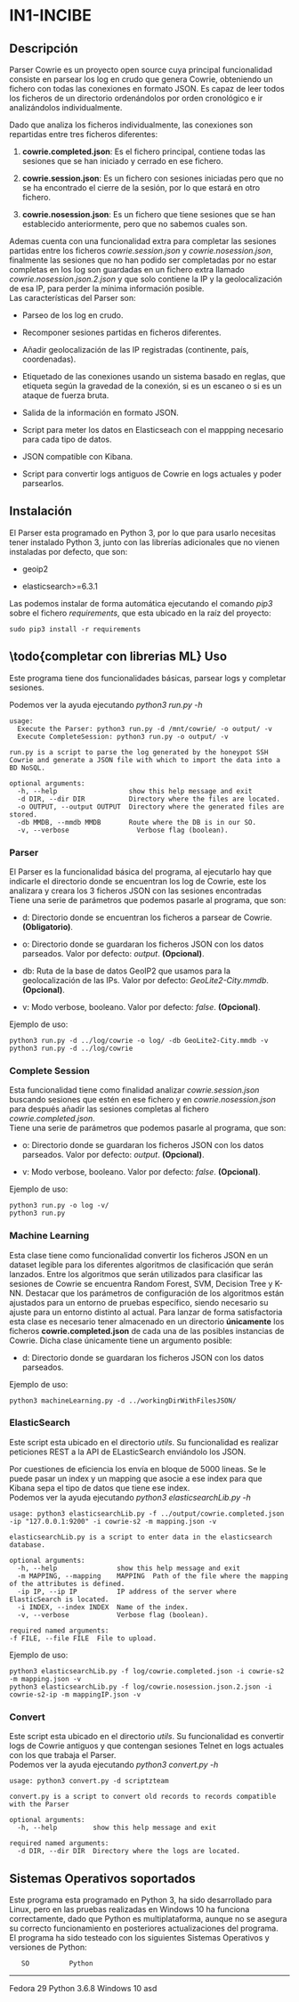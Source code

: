# IN1-INCIBE


Descripción
-----------

Parser Cowrie es un proyecto open source cuya principal funcionalidad
consiste en parsear los log en crudo que genera Cowrie, obteniendo un
fichero con todas las conexiones en formato JSON. Es capaz de leer todos
los ficheros de un directorio ordenándolos por orden cronológico e ir
analizándolos individualmente.

Dado que analiza los ficheros individualmente, las conexiones son
repartidas entre tres ficheros diferentes:

1.  **cowrie.completed.json**: Es el fichero principal, contiene todas
    las sesiones que se han iniciado y cerrado en ese fichero.

2.  **cowrie.session.json**: Es un fichero con sesiones iniciadas pero
    que no se ha encontrado el cierre de la sesión, por lo que estará en
    otro fichero.

3.  **cowrie.nosession.json**: Es un fichero que tiene sesiones que se
    han establecido anteriormente, pero que no sabemos cuales son.

Ademas cuenta con una funcionalidad extra para completar las sesiones
partidas entre los ficheros *cowrie.session.json* y
*cowrie.nosession.json*, finalmente las sesiones que no han podido ser
completadas por no estar completas en los log son guardadas en un
fichero extra llamado *cowrie.nosession.json.2.json* y que solo contiene
la IP y la geolocalización de esa IP, para perder la mínima información
posible.\
Las características del Parser son:

-   Parseo de los log en crudo.

-   Recomponer sesiones partidas en ficheros diferentes.

-   Añadir geolocalización de las IP registradas (continente, país,
    coordenadas).

-   Etiquetado de las conexiones usando un sistema basado en reglas, que
    etiqueta según la gravedad de la conexión, si es un escaneo o si es
    un ataque de fuerza bruta.

-   Salida de la información en formato JSON.

-   Script para meter los datos en Elasticseach con el mappping
    necesario para cada tipo de datos.

-   JSON compatible con Kibana.

-   Script para convertir logs antiguos de Cowrie en logs actuales y
    poder parsearlos.

Instalación
-----------

El Parser esta programado en Python 3, por lo que para usarlo necesitas
tener instalado Python 3, junto con las librerías adicionales que no
vienen instaladas por defecto, que son:

-   geoip2

-   elasticsearch\>=6.3.1

Las podemos instalar de forma automática ejecutando el comando *pip3*
sobre el fichero *requirements*, que esta ubicado en la raíz del
proyecto:

    sudo pip3 install -r requirements

\todo{completar con librerias ML}
Uso
---

Este programa tiene dos funcionalidades básicas, parsear logs y
completar sesiones.

Podemos ver la ayuda ejecutando *python3 run.py -h*

    usage: 
      Execute the Parser: python3 run.py -d /mnt/cowrie/ -o output/ -v
      Execute CompleteSession: python3 run.py -o output/ -v

    run.py is a script to parse the log generated by the honeypot SSH Cowrie and generate a JSON file with which to import the data into a BD NoSQL.

    optional arguments:
      -h, --help                  show this help message and exit
      -d DIR, --dir DIR           Directory where the files are located.
      -o OUTPUT, --output OUTPUT  Directory where the generated files are stored.
      -db MMDB, --mmdb MMDB       Route where the DB is in our SO.
      -v, --verbose                 Verbose flag (boolean).

### Parser

El Parser es la funcionalidad básica del programa, al ejecutarlo hay que
indicarle el directorio donde se encuentran los log de Cowrie, este los
analizara y creara los 3 ficheros JSON con las sesiones encontradas\
Tiene una serie de parámetros que podemos pasarle al programa, que son:

-   d: Directorio donde se encuentran los ficheros a parsear de Cowrie.
    **(Obligatorio)**.

-   o: Directorio donde se guardaran los ficheros JSON con los datos
    parseados. Valor por defecto: *output*. **(Opcional)**.

-   db: Ruta de la base de datos GeoIP2 que usamos para la
    geolocalización de las IPs. Valor por defecto: *GeoLite2-City.mmdb*.
    **(Opcional)**.

-   v: Modo verbose, booleano. Valor por defecto: *false*.
    **(Opcional)**.

Ejemplo de uso:

    python3 run.py -d ../log/cowrie -o log/ -db GeoLite2-City.mmdb -v
    python3 run.py -d ../log/cowrie

### Complete Session

Esta funcionalidad tiene como finalidad analizar *cowrie.session.json*
buscando sesiones que estén en ese fichero y en *cowrie.nosession.json*
para después añadir las sesiones completas al fichero
*cowrie.completed.json*.\
Tiene una serie de parámetros que podemos pasarle al programa, que son:

-   o: Directorio donde se guardaran los ficheros JSON con los datos
    parseados. Valor por defecto: *output*. **(Opcional)**.

-   v: Modo verbose, booleano. Valor por defecto: *false*.
    **(Opcional)**.

Ejemplo de uso:

    python3 run.py -o log -v/
    python3 run.py

### Machine Learning

Esta clase tiene como funcionalidad convertir los ficheros JSON en un dataset legible para
los diferentes algoritmos de clasificación que serán lanzados. Entre los algoritmos que
serán utilizados para clasificar las sesiones de Cowrie se encuentra
Random Forest, SVM, Decision Tree y K-NN. Destacar que los parámetros de configuración de
los algoritmos están ajustados para un entorno de pruebas específico, siendo
necesario su ajuste para un entorno distinto al actual. Para lanzar de forma satisfactoria
esta clase es necesario tener almacenado en un directorio **únicamente** los ficheros **cowrie.completed.json** de 
cada una de las posibles instancias de Cowrie. Dicha clase únicamente tiene un argumento posible:

-   d: Directorio donde se guardaran los ficheros JSON con los datos
    parseados.

Ejemplo de uso:

    python3 machineLearning.py -d ../workingDirWithFilesJSON/


### ElasticSearch

Este script esta ubicado en el directorio *utils*. Su funcionalidad es
realizar peticiones REST a la API de ELasticSearch enviándolo los JSON.

Por cuestiones de eficiencia los envía en bloque de 5000 lineas. Se le
puede pasar un index y un mapping que asocie a ese index para que Kibana
sepa el tipo de datos que tiene ese index.\
Podemos ver la ayuda ejecutando *python3 elasticsearchLib.py -h*

    usage: python3 elasticsearchLib.py -f ../output/cowrie.completed.json -ip "127.0.0.1:9200" -i cowrie-s2 -m mapping.json -v

    elasticsearchLib.py is a script to enter data in the elasticsearch database.

    optional arguments:
      -h, --help               show this help message and exit
      -m MAPPING, --mapping    MAPPING  Path of the file where the mapping of the attributes is defined.
      -ip IP, --ip IP          IP address of the server where ElasticSearch is located.
      -i INDEX, --index INDEX  Name of the index.
      -v, --verbose            Verbose flag (boolean).

    required named arguments:
    -f FILE, --file FILE  File to upload.

Ejemplo de uso:

    python3 elasticsearchLib.py -f log/cowrie.completed.json -i cowrie-s2 -m mapping.json -v
    python3 elasticsearchLib.py -f log/cowrie.nosession.json.2.json -i cowrie-s2-ip -m mappingIP.json -v

### Convert

Este script esta ubicado en el directorio *utils*. Su funcionalidad es
convertir logs de Cowrie antiguos y que contengan sesiones Telnet en
logs actuales con los que trabaja el Parser.\
Podemos ver la ayuda ejecutando *python3 convert.py -h*

    usage: python3 convert.py -d scriptzteam

    convert.py is a script to convert old records to records compatible with the Parser

    optional arguments:
      -h, --help         show this help message and exit

    required named arguments:
      -d DIR, --dir DIR  Directory where the logs are located.

Sistemas Operativos soportados
------------------------------

Este programa esta programado en Python 3, ha sido desarrollado para
Linux, pero en las pruebas realizadas en Windows 10 ha funciona
correctamente, dado que Python es multiplataforma, aunque no se asegura
su correcto funcionamiento en posteriores actualizaciones del programa.\
El programa ha sido testeado con los siguientes Sistemas Operativos y
versiones de Python:

       SO          Python
  ------------ --------------
   Fedora 29    Python 3.6.8
   Windows 10       asd

